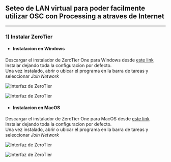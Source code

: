 ## Seteo de LAN virtual para poder facilmente utilizar OSC con Processing a atraves de Internet
----
### 1) Instalar ZeroTier
* #### Instalacion en Windows  
 Descargar el instalador de ZeroTier One para Windows desde [este link](https://download.zerotier.com/dist/ZeroTier%20One.msi)  
 Instalar dejando toda la configuracion por defecto.  
 Una vez instalado, abrir o ubicar el programa en la barra de tareas y seleccionar _Join Network_  

![Interfaz de ZeroTier](https://i0.wp.com/support.paperspace.com/hc/article_attachments/115008941027/Screenshot_14.jpg)

![Interfaz de ZeroTier](https://i0.wp.com/support.paperspace.com/hc/article_attachments/115008941047/Screenshot_15.jpg)

* #### Instalacion en MacOS  
 Descargar el instalador de ZeroTier One para MacOS desde [este link](https://download.zerotier.com/dist/ZeroTier%20One.pkg)  
 Instalar dejando toda la configuracion por defecto.  
 Una vez instalado, abrir o ubicar el programa en la barra de tareas y seleccionar _Join Network_  
 
 ![Interfaz de ZeroTier](https://www.stratospherix.com/img/guides/vpn/vpnsetup_08.png)
 
 ![Interfaz de ZeroTier](https://www.stratospherix.com/img/guides/vpn/vpnsetup_07.png)
